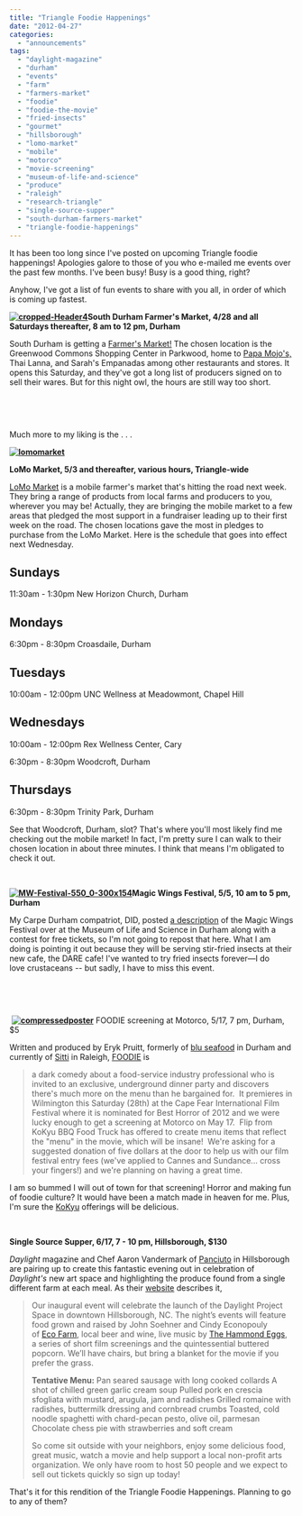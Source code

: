 ```yaml
---
title: "Triangle Foodie Happenings"
date: "2012-04-27"
categories:
  - "announcements"
tags:
  - "daylight-magazine"
  - "durham"
  - "events"
  - "farm"
  - "farmers-market"
  - "foodie"
  - "foodie-the-movie"
  - "fried-insects"
  - "gourmet"
  - "hillsborough"
  - "lomo-market"
  - "mobile"
  - "motorco"
  - "movie-screening"
  - "museum-of-life-and-science"
  - "produce"
  - "raleigh"
  - "research-triangle"
  - "single-source-supper"
  - "south-durham-farmers-market"
  - "triangle-foodie-happenings"
---
```


It has been too long since I've posted on upcoming Triangle foodie happenings! Apologies galore to those of you who e-mailed me events over the past few months. I've been busy! Busy is a good thing, right?

Anyhow, I've got a list of fun events to share with you all, in order of which is coming up fastest.

**[![](http://s3.amazonaws.com/thegourmez-wpmedia/2012/04/cropped-Header4.jpg "cropped-Header4")](http://s3.amazonaws.com/thegourmez-wpmedia/2012/04/cropped-Header4.jpg)South Durham Farmer's Market, 4/28 and all Saturdays thereafter, 8 am to 12 pm, Durham**

South Durham is getting a [Farmer's Market!](http://www.southdurhamfarmersmarket.org/ "South Durham Farmer's Market") The chosen location is the Greenwood Commons Shopping Center in Parkwood, home to [Papa Mojo's,](http://www.https://www.thegourmez.com/blog.com/2009/08/restaurant-and-cocktail-review-papa-mojos-roadhouse-brunch/ "The Gourmez Papa Mojo's Review") Thai Lanna, and Sarah's Empanadas among other restaurants and stores. It opens this Saturday, and they've got a long list of producers signed on to sell their wares. But for this night owl, the hours are still way too short.

 

 

Much more to my liking is the . . .

**[![](http://s3.amazonaws.com/thegourmez-wpmedia/2012/04/lomomarket-300x200.jpg "lomomarket")](http://s3.amazonaws.com/thegourmez-wpmedia/2012/04/lomomarket.jpg)**

**LoMo Market, 5/3 and thereafter, various hours, Triangle-wide**

[LoMo Market](http://lomomarket.com/ "LoMo Market") is a mobile farmer's market that's hitting the road next week. They bring a range of products from local farms and producers to you, wherever you may be! Actually, they are bringing the mobile market to a few areas that pledged the most support in a fundraiser leading up to their first week on the road. The chosen locations gave the most in pledges to purchase from the LoMo Market. Here is the schedule that goes into effect next Wednesday.

## Sundays

11:30am - 1:30pm New Horizon Church, Durham

## Mondays

6:30pm - 8:30pm Croasdaile, Durham

## Tuesdays

10:00am - 12:00pm UNC Wellness at Meadowmont, Chapel Hill

## Wednesdays

10:00am - 12:00pm Rex Wellness Center, Cary

6:30pm - 8:30pm Woodcroft, Durham

## Thursdays

6:30pm - 8:30pm Trinity Park, Durham

See that Woodcroft, Durham, slot? That's where you'll most likely find me checking out the mobile market! In fact, I'm pretty sure I can walk to their chosen location in about three minutes. I think that means I'm obligated to check it out.

 

**[![](http://s3.amazonaws.com/thegourmez-wpmedia/2012/04/MW-Festival-550_0-300x154.jpg "MW-Festival-550_0-300x154")](http://s3.amazonaws.com/thegourmez-wpmedia/2012/04/MW-Festival-550_0-300x154.jpg)Magic Wings Festival, 5/5, 10 am to 5 pm, Durham**

My Carpe Durham compatriot, DID, posted [a description](http://carpedurham.com/2012/04/24/magic-wings-festival-beaver-queen-kick-off/ "Carpe Durham") of the Magic Wings Festival over at the Museum of Life and Science in Durham along with a contest for free tickets, so I'm not going to repost that here. What I am doing is pointing it out because they will be serving stir-fried insects at their new cafe, the DARE cafe! I've wanted to try fried insects forever—I do love crustaceans -- but sadly, I have to miss this event.

 

 

 **[![](http://s3.amazonaws.com/thegourmez-wpmedia/2012/04/compressedposter.jpg "compressedposter")](http://s3.amazonaws.com/thegourmez-wpmedia/2012/04/compressedposter.jpg)** FOODIE screening at Motorco, 5/17, 7 pm, Durham, $5

Written and produced by Eryk Pruitt, formerly of [blu seafood](https://www.thegourmez.com/blog/2010/06/blu-seafood-and-bar-durham/ "The Gourmez Blu Seafood Review") in Durham and currently of [Sitti](http://www.rebeccagomezfarrell.com/2011/02/sitti/ "The Gourmez Sitti Review") in Raleigh, [FOODIE](http://foodie-themovie.com/ "Foodie the Movie") is

> a dark comedy about a food-service industry professional who is invited to an exclusive, underground dinner party and discovers there's much more on the menu than he bargained for.  It premieres in Wilmington this Saturday (28th) at the Cape Fear International Film Festival where it is nominated for Best Horror of 2012 and we were lucky enough to get a screening at Motorco on May 17.  Flip from KoKyu BBQ Food Truck has offered to create menu items that reflect the "menu" in the movie, which will be insane!  We're asking for a suggested donation of five dollars at the door to help us with our film festival entry fees (we've applied to Cannes and Sundance... cross your fingers!) and we're planning on having a great time.

I am so bummed I will out of town for that screening! Horror and making fun of foodie culture? It would have been a match made in heaven for me. Plus, I'm sure the [KoKyu](http://www.rebeccagomezfarrell.com/2011/06/the-bloody-brunch-motorco-and-ko-kyu-bbq/ "The Gourmez KoKyu Review") offerings will be delicious.

 

**Single Source Supper, 6/17, 7 - 10 pm, Hillsborough, $130**

_Daylight_ magazine and Chef Aaron Vandermark of [Panciuto](http://www.rebeccagomezfarrell.com/2010/12/panciuto/ "The Gourmez Panciuto Review") in Hillsborough are pairing up to create this fantastic evening out in celebration of _Daylight's_ new art space and highlighting the produce found from a single different farm at each meal. As their [website](http://www.daylightmagazine.org/content/single-source-suppers "Single Source Suppers") describes it,

> Our inaugural event will celebrate the launch of the Daylight Project Space in downtown Hillsborough, NC. The night’s events will feature food grown and raised by John Soehner and Cindy Econopouly of [Eco Farm](http://www.ecofarmnc.com/), local beer and wine, live music by [The Hammond Eggs](http://www.reverbnation.com/cornandthecolonels), a series of short film screenings and the quintessential buttered popcorn. We’ll have chairs, but bring a blanket for the movie if you prefer the grass.
>
> **Tentative Menu:** Pan seared sausage with long cooked collards A shot of chilled green garlic cream soup Pulled pork en crescia sfogliata with mustard, arugula, jam and radishes Grilled romaine with radishes, buttermilk dressing and cornbread crumbs Toasted, cold noodle spaghetti with chard-pecan pesto, olive oil, parmesan Chocolate chess pie with strawberries and soft cream
>
> So come sit outside with your neighbors, enjoy some delicious food, great music, watch a movie and help support a local non-profit arts organization. We only have room to host 50 people and we expect to sell out tickets quickly so sign up today!

That's it for this rendition of the Triangle Foodie Happenings. Planning to go to any of them?
